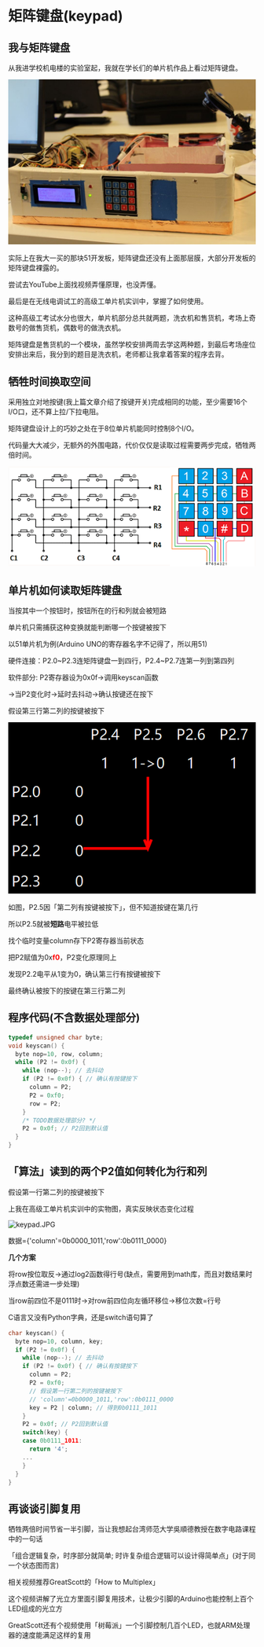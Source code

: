 # 矩阵键盘(keypad)

## 我与矩阵键盘

从我进学校机电楼的实验室起，我就在学长们的单片机作品上看过矩阵键盘。

![01-security-system](01-security-system.jpg "01-security-system")

实际上在我大一买的那块51开发板，矩阵键盘还没有上面那层膜，大部分开发板的矩阵键盘裸露的。

尝试去YouTube上面找视频弄懂原理，也没弄懂。

最后是在无线电调试工的高级工单片机实训中，掌握了如何使用。

这种高级工考试水分也很大，单片机部分总共就两题，洗衣机和售货机，考场上奇数号的做售货机，偶数号的做洗衣机。

矩阵键盘是售货机的一个模块，虽然学校安排两周去学这两种题，到最后考场座位安排出来后，我分到的题目是洗衣机，老师都让我拿着答案的程序去背。

## 牺牲时间换取空间

采用独立对地按键(我上篇文章介绍了按键开关)完成相同的功能，至少需要16个I/O口，还不算上拉/下拉电阻。

矩阵键盘设计上的巧妙之处在于8位单片机能同时控制8个I/O。

代码量大大减少，无额外的外围电路，代价仅仅是读取过程需要两步完成，牺牲两倍时间。

![02-keypad-circuit](02-keypad-circuit.gif "02-keypad-circuit")

## 单片机如何读取矩阵键盘

当按其中一个按钮时，按钮所在的行和列就会被短路

单片机只需捕获这种变换就能判断哪一个按键被按下

以51单片机为例(Arduino UNO的寄存器名字不记得了，所以用51)

硬件连接：P2.0~P2.3连矩阵键盘一到四行，P2.4~P2.7连第一列到第四列

软件部分: P2寄存器设为0x0f->调用keyscan函数

->当P2变化时->延时去抖动->确认按键还在按下

假设第三行第二列的按键被按下

![03-short](03-short.png "03-short")

如图，P2.5因「第二列有按键被按下」，但不知道按键在第几行

所以P2.5就被**短路**电平被拉低

找个临时变量column存下P2寄存器当前状态

把P2赋值为0x<b style="color:red">f0</b>，P2变化原理同上

发现P2.2电平从1变为0，确认第三行有按键被按下

最终确认被按下的按键在第三行第二列

## 程序代码(不含数据处理部分)

```c
typedef unsigned char byte;
void keyscan() {
  byte nop=10, row, column;
  while (P2 != 0x0f) {
    while (nop--); // 去抖动
    if (P2 != 0x0f) { // 确认有按键按下
      column = P2;
      P2 = 0xf0;
      row = P2;
    }
    /* TODO数据处理部分? */
    P2 = 0x0f; // P2回到默认值
  }
}
```

## 「算法」读到的两个P2值如何转化为行和列

假设第一行第二列的按键被按下

上我在高级工单片机实训中的实物图，真实反映状态变化过程

<img src="https://i.loli.net/2018/05/30/5b0e9347af17d.jpg" alt="keypad.JPG" title="keypad.JPG" />

数据={'column'=0b0000_1011,'row':0b0111_0000}

**几个方案**

将row按位取反->通过log2函数得行号(缺点，需要用到math库，而且对数结果时浮点数还需进一步处理)

当row前四位不是0111时->对row前四位向左循环移位->移位次数=行号

C语言又没有Python字典，还是switch语句算了

```c
char keyscan() {
  byte nop=10, column, key;
  if (P2 != 0x0f) {
    while (nop--); // 去抖动
    if (P2 != 0x0f) { // 确认有按键按下
      column = P2;
      P2 = 0xf0;
      // 假设第一行第二列的按键被按下
      // 'column'=0b0000_1011,'row':0b0111_0000
      key = P2 | column; // 得到0b0111_1011
    }
    P2 = 0x0f; // P2回到默认值
    switch(key) {
    case 0b0111_1011:
      return '4';
    ...
    }
  }
}
```

## 再谈谈引脚复用

牺牲两倍时间节省一半引脚，当让我想起台湾师范大学吳順德教授在数字电路课程中的一句话

「组合逻辑复杂，时序部分就简单; 时许复杂组合逻辑可以设计得简单点」(对于同一个状态图而言)

相关视频推荐GreatScott的「How to Multiplex」

这个视频讲解了光立方里面引脚复用技术，让极少引脚的Arduino也能控制上百个LED组成的光立方

GreatScott还有个视频使用「树莓派」一个引脚控制几百个LED，也就ARM处理器的速度能满足这样的复用
